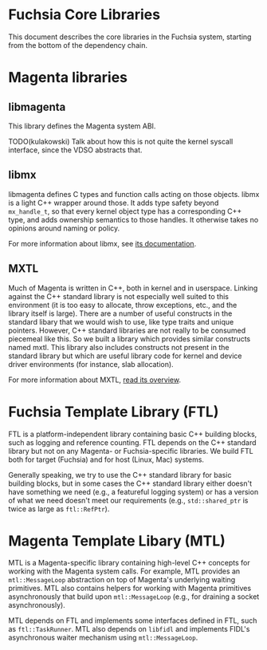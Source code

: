 Fuchsia Core Libraries
======================

This document describes the core libraries in the Fuchsia system, starting from
the bottom of the dependency chain.

# Magenta libraries

## libmagenta

This library defines the Magenta system ABI.

TODO(kulakowski) Talk about how this is not quite the kernel
syscall interface, since the VDSO abstracts that.

## libmx

libmagenta defines C types and function calls acting on those
objects. libmx is a light C++ wrapper around those. It adds type
safety beyond `mx_handle_t`, so that every kernel object type has a
corresponding C++ type, and adds ownership semantics to those
handles. It otherwise takes no opinions around naming or policy.

For more information about libmx, see
[its documentation](https://fuchsia.googlesource.com/magenta/+/master/system/ulib/mx/README.md).

## MXTL

Much of Magenta is written in C++, both in kernel and in
userspace. Linking against the C++ standard library is not especially
well suited to this environment (it is too easy to allocate, throw
exceptions, etc., and the library itself is large). There are a number
of useful constructs in the standard libary that we would wish to use,
like type traits and unique pointers. However, C++ standard libraries
are not really to be consumed piecemeal like this. So we built a
library which provides similar constructs named mxtl. This library
also includes constructs not present in the standard library but which
are useful library code for kernel and device driver environments (for
instance, slab allocation).

For more information about MXTL,
[read its overview](https://fuchsia.googlesource.com/magenta/+/master/docs/cxx.md#mxtl).

# Fuchsia Template Library (FTL)

FTL is a platform-independent library containing basic C++ building blocks, such
as logging and reference counting. FTL depends on the C++ standard library but
not on any Magenta- or Fuchsia-specific libraries. We build FTL both for target
(Fuchsia) and for host (Linux, Mac) systems.

Generally speaking, we try to use the C++ standard library for basic building
blocks, but in some cases the C++ standard library either doesn't have something
we need (e.g., a featureful logging system) or has a version of what we need
doesn't meet our requirements (e.g., `std::shared_ptr` is twice as large as
`ftl::RefPtr`).

# Magenta Template Libary (MTL)

MTL is a Magenta-specific library containing high-level C++ concepts for working
with the Magenta system calls. For example, MTL provides an `mtl::MessageLoop`
abstraction on top of Magenta's underlying waiting primitives. MTL also contains
helpers for working with Magenta primitives asynchronously that build upon
`mtl::MessageLoop` (e.g., for draining a socket asynchronously).

MTL depends on FTL and implements some interfaces defined in FTL, such as
`ftl::TaskRunner`. MTL also depends on `libfidl` and implements FIDL's
asynchronous waiter mechanism using `mtl::MessageLoop`.
